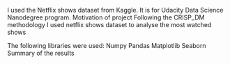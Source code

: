 I used the Netflix shows dataset from Kaggle. It is for Udacity Data Science Nanodegree program.
Motivation of project Following the CRISP_DM methodology I used netflix shows dataset to analyse the most watched shows

The following libraries were used:
Numpy
Pandas
Matplotlib
Seaborn
Summary of the results

